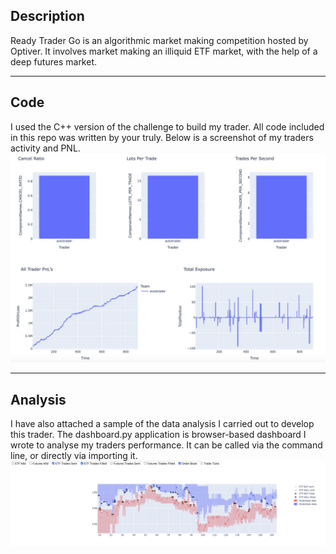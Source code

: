 ## Description
Ready Trader Go is an algorithmic market making competition hosted by Optiver. 
It involves market making an illiquid ETF market, with the help of a deep futures market.

---
## Code
I used the C++ version of the challenge to build my trader. All code included in this repo was written by your truly.
Below is a screenshot of my traders activity and PNL.
![dashboard_demo_2.jpeg](dashboard_demo_2.jpeg)

---
## Analysis
I have also attached a sample of the data analysis I carried out to develop this trader. 
The dashboard.py application is browser-based dashboard I wrote to analyse my traders performance.
It can be called via the command line, or directly via importing it.
![dashboard_demo_1.png](dashboard_demo_1.png)
